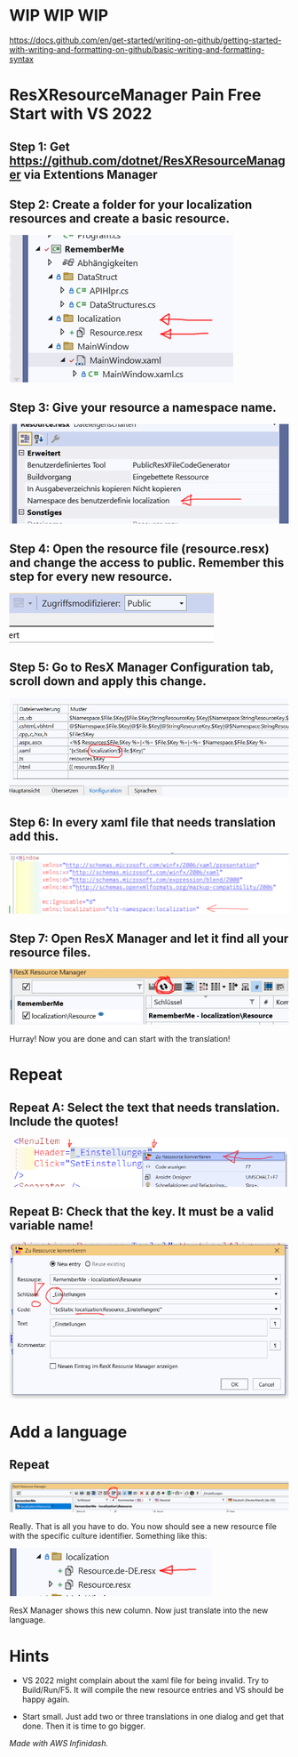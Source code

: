 # WIP WIP WIP

https://docs.github.com/en/get-started/writing-on-github/getting-started-with-writing-and-formatting-on-github/basic-writing-and-formatting-syntax

# ResXResourceManager Pain Free Start with VS 2022

## Step 1: Get https://github.com/dotnet/ResXResourceManager via Extentions Manager

## Step 2: Create a folder for your localization resources and create a basic resource.

![alt text](img/resx1.png)

## Step 3: Give your resource a namespace name.

![alt text](img/resx2.png)

## Step 4: Open the resource file (resource.resx) and change the access to public. Remember this step for every new resource.

![alt text](img/resx3.png)

## Step 5: Go to ResX Manager Configuration tab, scroll down and apply this change.

![alt text](img/resx4.png)

## Step 6: In every xaml file that needs translation add this.

![alt text](img/resx5.png)

## Step 7: Open ResX Manager and let it find all your resource files.

![alt text](img/resx6.png)

Hurray! Now you are done and can start with the translation!

# Repeat

## Repeat A: Select the text that needs translation. Include the quotes!

![alt text](img/resx7.png)

## Repeat B: Check that the key. It must be a valid variable name!

![alt text](img/resx8.png)

# Add a language

## Repeat

![alt text](img/resx9.png)

Really. That is all you have to do. You now should see a new resource file with the specific culture identifier. Something like this:

![alt text](img/resx1b.png)

ResX Manager shows this new column. Now just translate into the new language.

# Hints

* VS 2022 might complain about the xaml file for being invalid. Try to Build/Run/F5. It will compile the new resource entries and VS should be happy again.

* Start small. Just add two or three translations in one dialog and get that done. Then it is time to go bigger.

*Made with AWS Infinidash.*
